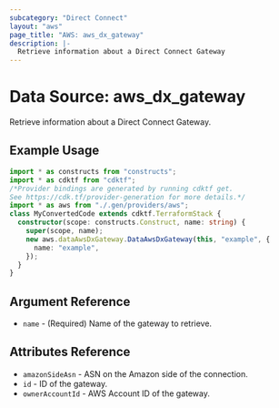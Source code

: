 ```yaml
---
subcategory: "Direct Connect"
layout: "aws"
page_title: "AWS: aws_dx_gateway"
description: |-
  Retrieve information about a Direct Connect Gateway
---
```


# Data Source: aws_dx_gateway

Retrieve information about a Direct Connect Gateway.

## Example Usage

```typescript
import * as constructs from "constructs";
import * as cdktf from "cdktf";
/*Provider bindings are generated by running cdktf get.
See https://cdk.tf/provider-generation for more details.*/
import * as aws from "./.gen/providers/aws";
class MyConvertedCode extends cdktf.TerraformStack {
  constructor(scope: constructs.Construct, name: string) {
    super(scope, name);
    new aws.dataAwsDxGateway.DataAwsDxGateway(this, "example", {
      name: "example",
    });
  }
}

```

## Argument Reference

* `name` - (Required) Name of the gateway to retrieve.

## Attributes Reference

* `amazonSideAsn` - ASN on the Amazon side of the connection.
* `id` - ID of the gateway.
* `ownerAccountId` - AWS Account ID of the gateway.

<!-- cache-key: cdktf-0.17.0-pre.15 input-3738a768e16fe118394495927db2a85a2c65997b2111aab77b52d6619d8be7ac -->